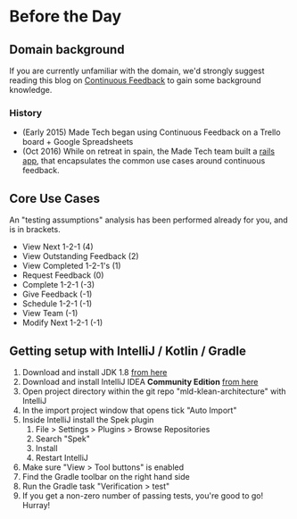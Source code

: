 # Before the Day
## Domain background

If you are currently unfamiliar with the domain, we'd strongly suggest reading this blog on [Continuous Feedback](https://www.madetech.com/blog/continuous-feedback) to gain some background knowledge.

### History

* (Early 2015) Made Tech began using Continuous Feedback on a Trello board + Google Spreadsheets
* (Oct 2016) While on retreat in spain, the Made Tech team built a [rails app](https://continuousfeedback.io), that encapsulates the common use cases around continuous feedback.

## Core Use Cases

An "testing assumptions" analysis has been performed already for you, and is in brackets.

- View Next 1-2-1 (4)
- View Outstanding Feedback (2)
- View Completed 1-2-1's (1)
- Request Feedback (0)
- Complete 1-2-1 (-3)
- Give Feedback (-1)
- Schedule 1-2-1 (-1)
- View Team (-1)
- Modify Next 1-2-1 (-1)

## Getting setup with IntelliJ / Kotlin / Gradle

1. Download and install JDK 1.8 [from here](http://www.oracle.com/technetwork/java/javase/downloads/jdk8-downloads-2133151.html)
2. Download and install IntelliJ IDEA **Community Edition** [from here](https://www.jetbrains.com/idea/download)
3. Open project directory within the git repo "mld-klean-architecture" with IntelliJ
4. In the import project window that opens tick "Auto Import"
5. Inside IntelliJ install the Spek plugin
    1. File > Settings > Plugins > Browse Repositories
    2. Search "Spek"
    3. Install
    4. Restart IntelliJ
6. Make sure "View > Tool buttons" is enabled
7. Find the Gradle toolbar on the right hand side
8. Run the Gradle task "Verification > test"
9. If you get a non-zero number of passing tests, you're good to go! Hurray!
